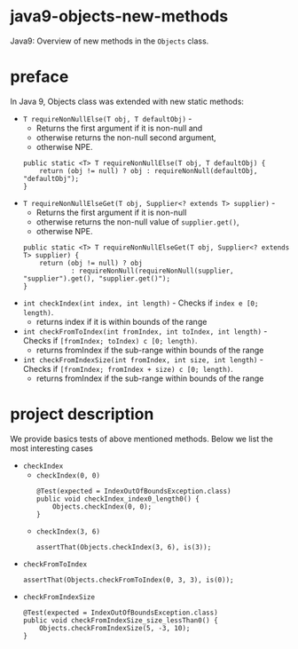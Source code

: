 # java9-objects-new-methods
Java9: Overview of new methods in the `Objects` class.

# preface
In Java 9, Objects class was extended with new static methods:
* `T requireNonNullElse(T obj, T defaultObj)` - 
    * Returns the first argument if it is non-null and
    * otherwise returns the non-null second argument,
    * otherwise NPE.
    ```
    public static <T> T requireNonNullElse(T obj, T defaultObj) {
        return (obj != null) ? obj : requireNonNull(defaultObj, "defaultObj");
    }
    ```
* `T requireNonNullElseGet(T obj, Supplier<? extends T> supplier)` - 
    * Returns the first argument if it is non-null
    * otherwise returns the non-null value of `supplier.get()`,
    * otherwise NPE.
    ```
    public static <T> T requireNonNullElseGet(T obj, Supplier<? extends T> supplier) {
        return (obj != null) ? obj
                : requireNonNull(requireNonNull(supplier, "supplier").get(), "supplier.get()");
    }
    ```
* `int checkIndex(int index, int length)` - 
Checks if `index e [0; length)`.
    * returns index if it is within bounds of the range
* `int checkFromToIndex(int fromIndex, int toIndex, int length)` - 
Checks if `[fromIndex; toIndex) c [0; length)`.
    * returns fromIndex if the sub-range within bounds of 
    the range
* `int checkFromIndexSize(int fromIndex, int size, int length)` - 
Checks if `[fromIndex; fromIndex + size) c [0; length)`.
    * returns fromIndex if the sub-range within bounds of the range

# project description
We provide basics tests of above mentioned methods. Below
we list the most interesting cases
* `checkIndex`
    * `checkIndex(0, 0)`
        ```
        @Test(expected = IndexOutOfBoundsException.class)
        public void checkIndex_index0_length0() {
            Objects.checkIndex(0, 0);
        }
        ```
    * `checkIndex(3, 6)`
        ```
        assertThat(Objects.checkIndex(3, 6), is(3));
        ```
* `checkFromToIndex`
    ```
    assertThat(Objects.checkFromToIndex(0, 3, 3), is(0));
    ```
* `checkFromIndexSize`
    ```
    @Test(expected = IndexOutOfBoundsException.class)
    public void checkFromIndexSize_size_lessThan0() {
        Objects.checkFromIndexSize(5, -3, 10);
    }
    ```